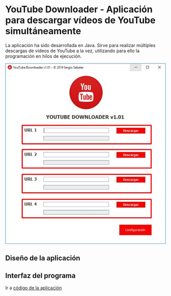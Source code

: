# YouTube Downloader - Aplicación para descargar vídeos de YouTube simultáneamente

La aplicación ha sido desarrollada en Java. Sirve para realizar múltiples descargas de vídeos de YouTube a la vez, utilizando para ello la programación en hilos de ejecución.

<p align="center">
  <img src="https://github.com/sergiosabater/PSP/blob/master/Recursos/Imagenes/YouTubeDownloader.JPG" width="600"/>
</p>


## Diseño de la aplicación


  
  
## Interfaz del programa


Ir a [código de la aplicación](https://github.com/sergiosabater/PSP/tree/master/Actividades%20Java/BuscadorAeropuertos)





